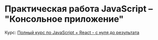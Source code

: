# Практическая работа JavaScript – "Консольное приложение"

Курс: [Полный курс по JavaScript + React - с нуля до результата](https://www.udemy.com/course/javascript_full/)

